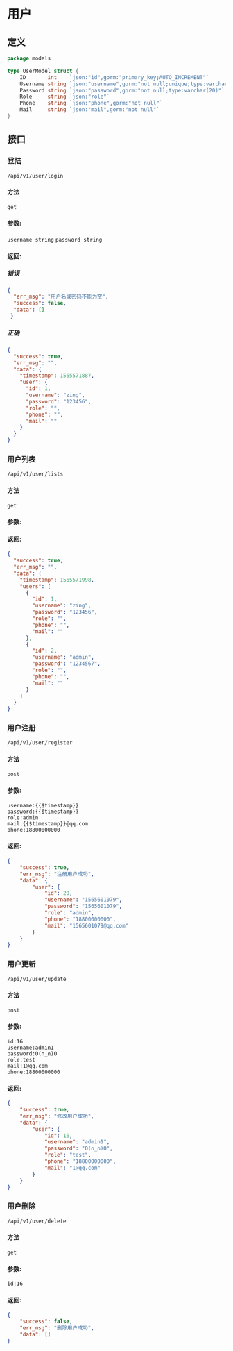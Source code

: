 # 用户

## 定义
```go
package models

type UserModel struct {
	ID       int    `json:"id",gorm:"primary_key;AUTO_INCREMENT"`
	Username string `json:"username",gorm:"not null;unique;type:varchar(30)"`
	Password string `json:"password",gorm:"not null;type:varchar(20)"`
	Role     string `json:"role"`
	Phone    string `json:"phone",gorm:"not null"`
	Mail     string `json:"mail",gorm:"not null"`
}
```

## 接口 

### 登陆
`/api/v1/user/login`

#### 方法
`get`

#### 参数:  
`username string`
`password string`

#### 返回:

##### 错误
```json
{
  "err_msg": "用户名或密码不能为空",
  "success": false,
  "data": []
 }
```
##### 正确
```json
{
  "success": true,
  "err_msg": "",
  "data": {
    "timestamp": 1565571887,
    "user": {
      "id": 1,
      "username": "zing",
      "password": "123456",
      "role": "",
      "phone": "",
      "mail": ""
    }
  }
}
```

### 用户列表
`/api/v1/user/lists`

#### 方法
`get`

#### 参数:  

#### 返回:

```json
{
  "success": true,
  "err_msg": "",
  "data": {
    "timestamp": 1565571998,
    "users": [
      {
        "id": 1,
        "username": "zing",
        "password": "123456",
        "role": "",
        "phone": "",
        "mail": ""
      },
      {
        "id": 2,
        "username": "admin",
        "password": "1234567",
        "role": "",
        "phone": "",
        "mail": ""
      }
    ]
  }
}
```

### 用户注册
`/api/v1/user/register`

#### 方法
`post`

#### 参数:  
```text
username:{{$timestamp}}
password:{{$timestamp}}
role:admin
mail:{{$timestamp}}@qq.com
phone:18800000000
```
#### 返回:

```json
{
    "success": true,
    "err_msg": "注册用户成功",
    "data": {
        "user": {
            "id": 20,
            "username": "1565601079",
            "password": "1565601079",
            "role": "admin",
            "phone": "18800000000",
            "mail": "1565601079@qq.com"
        }
    }
}
```

### 用户更新
`/api/v1/user/update`

#### 方法
`post`

#### 参数:  
```text
id:16
username:admin1
password:O(∩_∩)O
role:test
mail:1@qq.com
phone:18800000000
```
#### 返回:

```json
{
    "success": true,
    "err_msg": "修改用户成功",
    "data": {
        "user": {
            "id": 16,
            "username": "admin1",
            "password": "O(∩_∩)O",
            "role": "test",
            "phone": "18800000000",
            "mail": "1@qq.com"
        }
    }
}
```


### 用户删除
`/api/v1/user/delete`

#### 方法
`get`

#### 参数:  
```text
id:16
```
#### 返回:

```json
{
    "success": false,
    "err_msg": "删除用户成功",
    "data": []
}
```